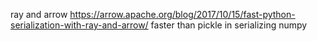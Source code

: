 ray and arrow
https://arrow.apache.org/blog/2017/10/15/fast-python-serialization-with-ray-and-arrow/
faster than pickle in serializing numpy